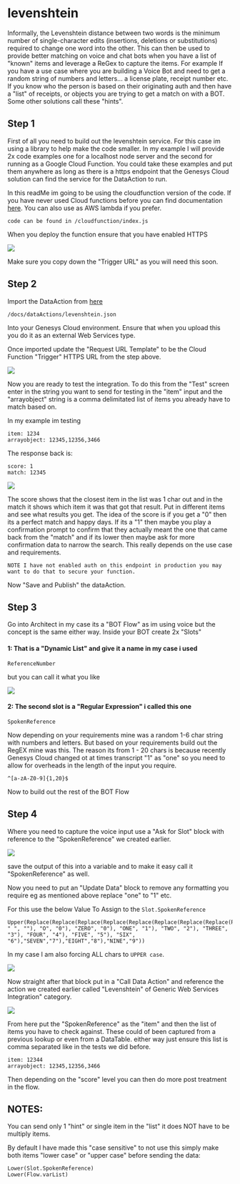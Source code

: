 # levenshtein

Informally, the Levenshtein distance between two words is the minimum number of single-character edits (insertions, deletions or substitutions) required to change one word into the other. This can then be used to provide better matching on voice and chat bots when you have a list of "known" items and leverage a ReGex to capture the items. For example If you have a use case where you are building a Voice Bot and need to get a random string of numbers and letters... a license plate, receipt number etc. If you know who the person is based on their originating auth and then have a "list" of receipts, or objects you are trying to get a match on with a BOT. Some other solutions call these "hints".

## Step 1

First of all you need to build out the levenshtein service. For this case im using a library to help make the code smaller. In my example I will provide 2x code examples one for a localhost node server and the second for running as a Google Cloud Function. You could take these examples and put them anywhere as long as there is a https endpoint that the Genesys Cloud solution can find the service for the DataAction to run.

In this readMe im going to be using the cloudfunction version of the code. If you have never used Cloud functions before you can find documentation [here](https://cloud.google.com/functions/docs/create-deploy-gcloud-1st-gen). You can also use as AWS lambda if you prefer.

    code can be found in /cloudfunction/index.js

When you deploy the function ensure that you have enabled HTTPS

![](/docs/images/gcp.png?raw=true)

Make sure you copy down the "Trigger URL" as you will need this soon.

## Step 2

Import the DataAction from [here](/docs/dataActions/Levenshtein.json)

    /docs/dataActions/levenshtein.json

Into your Genesys Cloud environment. Ensure that when you upload this you do it as an external Web Services type.

Once imported update the "Request URL Template" to be the Cloud Function "Trigger" HTTPS URL from the step above.

![](/docs/images/dataAction.png?raw=true)

Now you are ready to test the integration. To do this from the "Test" screen enter in the string you want to send for testing in the "item" input and the "arrayobject" string is a comma delimitated list of items you already have to match based on.

In my example im testing

    item: 1234
    arrayobject: 12345,12356,3466

The response back is:

    score: 1
    match: 12345

![](/docs/images/test.png?raw=true)

The score shows that the closest item in the list was 1 char out and in the match it shows which item it was that got that result. Put in different items and see what results you get. The idea of the score is if you get a "0" then its a perfect match and happy days. If its a "1" then maybe you play a confirmation prompt to confirm that they actually meant the one that came back from the "match" and if its lower then maybe ask for more confirmation data to narrow the search. This really depends on the use case and requirements.

    NOTE I have not enabled auth on this endpoint in production you may want to do that to secure your function.

Now "Save and Publish" the dataAction.

## Step 3

Go into Architect in my case its a "BOT Flow" as im using voice but the concept is the same either way. Inside your BOT create 2x "Slots"

#### 1: That is a "Dynamic List" and give it a name in my case i used

    ReferenceNumber

but you can call it what you like

![](/docs/images/referenceNumberType.png?raw=true)

#### 2: The second slot is a "Regular Expression" i called this one

    SpokenReference

Now depending on your requirements mine was a random 1-6 char string with numbers and letters. But based on your requirements build out the RegEX mine was this. The reason its from 1 - 20 chars is because recently Genesys Cloud changed ot at times transcript "1" as "one" so you need to allow for overheads in the length of the input you require.

    ^[a-zA-Z0-9]{1,20}$

Now to build out the rest of the BOT Flow

## Step 4

Where you need to capture the voice input use a "Ask for Slot" block with reference to the "SpokenReference" we created earlier.

![](/docs/images/spokenInput.png?raw=true)

save the output of this into a variable and to make it easy call it "SpokenReference" as well.

Now you need to put an "Update Data" block to remove any formatting you require eg as mentioned above replace "one" to "1" etc.

For this use the below Value To Assign to the `Slot.SpokenReference`

```
Upper(Replace(Replace(Replace(Replace(Replace(Replace(Replace(Replace(Replace(Replace(Replace(Replace(Slot.SpokenReference, " ", ""), "O", "0"), "ZERO", "0"), "ONE", "1"), "TWO", "2"), "THREE", "3"), "FOUR", "4"), "FIVE", "5"), "SIX", "6"),"SEVEN","7"),"EIGHT","8"),"NINE","9"))
```

In my case I am also forcing ALL chars to `UPPER case`.

![](/docs/images/replace.png?raw=true)

Now straight after that block put in a "Call Data Action" and reference the action we created earlier called "Levenshtein" of Generic Web Services Integration" category.

![](/docs/images/callDataAction.png?raw=true)

From here put the "SpokenReference" as the "item" and then the list of items you have to check against. These could of been captured from a previous lookup or even from a DataTable. either way just ensure this list is comma separated like in the tests we did before.

    item: 12344
    arrayobject: 12345,12356,3466

Then depending on the "score" level you can then do more post treatment in the flow.

## NOTES:

You can send only 1 "hint" or single item in the "list" it does NOT have to be multiply items.

By default I have made this "case sensitive" to not use this simply make both items "lower case" or "upper case" before sending the data:

    Lower(Slot.SpokenReference)
    Lower(Flow.varList)
